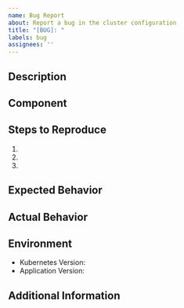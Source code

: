 ```yaml
---
name: Bug Report
about: Report a bug in the cluster configuration
title: "[BUG]: "
labels: bug
assignees: ''
---
```


## Description
<!-- Describe the bug you're experiencing -->

## Component
<!-- Which component/application is affected? (e.g., Authentik, Traefik, Infisical, etc.) -->

## Steps to Reproduce
1. 
2. 
3. 

## Expected Behavior
<!-- What did you expect to happen? -->

## Actual Behavior
<!-- What actually happened? -->

## Environment
- Kubernetes Version: 
- Application Version:

## Additional Information
<!-- Any logs, screenshots, or other relevant information --> 